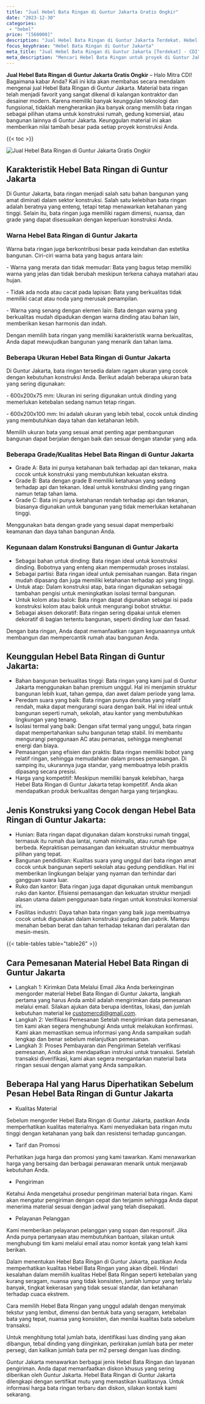 ```yaml
---
title: "Jual Hebel Bata Ringan di Guntur Jakarta Gratis Ongkir"
date: "2023-12-30"
categories:
 - "hebel"
price: "[560000]"
description: "Jual Hebel Bata Ringan di Guntur Jakarta Terdekat. Hebel Bata Ringan ini sering digunakan dalam proyek pembangunan sebagai bahan bangunan dinding yang kokoh dan tahan lama. Hubungi kami untuk informasi lebih lanjut."
focus_keyphrase: "Hebel Bata Ringan di Guntur Jakarta"
meta_title: "Jual Hebel Bata Ringan di Guntur Jakarta [Terdekat] - CDI"
meta_description: "Mencari Hebel Bata Ringan untuk proyek di Guntur Jakarta? Kami memiliki Hebel Bata Ringan berkualitas untuk material dinding. Raih penawaran terbaik sekarang."
---
```


**Jual Hebel Bata Ringan di Guntur Jakarta Gratis Ongkir** – Halo Mitra CDI! Bagaimana kabar Anda? Kali ini kita akan membahas secara mendalam mengenai jual Hebel Bata Ringan di Guntur Jakarta. Material bata ringan telah menjadi favorit yang sangat dikenal di kalangan kontraktor dan desainer modern. Karena memiliki banyak keunggulan teknologi dan fungsional, tidaklah mengherankan jika banyak orang memilih bata ringan sebagai pilihan utama untuk konstruksi rumah, gedung komersial, atau bangunan lainnya di Guntur Jakarta. Keunggulan material ini akan memberikan nilai tambah besar pada setiap proyek konstruksi Anda.

{{< toc >}}

![Jual Hebel Bata Ringan di Guntur Jakarta Gratis Ongkir](/images/hebel/hebel-bataringan-25.jpg)

## Karakteristik Hebel Bata Ringan di Guntur Jakarta

Di Guntur Jakarta, bata ringan menjadi salah satu bahan bangunan yang amat diminati dalam sektor konstruksi. Salah satu kelebihan bata ringan adalah beratnya yang enteng, tetapi tetap menawarkan ketahanan yang tinggi. Selain itu, bata ringan juga memiliki ragam dimensi, nuansa, dan grade yang dapat disesuaikan dengan keperluan konstruksi Anda.

### Warna Hebel Bata Ringan di Guntur Jakarta

Warna bata ringan juga berkontribusi besar pada keindahan dan estetika bangunan. Ciri-ciri warna bata yang bagus antara lain:

\- Warna yang merata dan tidak memudar: Bata yang bagus tetap memiliki warna yang jelas dan tidak berubah meskipun terkena cahaya matahari atau hujan.

\- Tidak ada noda atau cacat pada lapisan: Bata yang berkualitas tidak memiliki cacat atau noda yang merusak penampilan.

\- Warna yang senang dengan elemen lain: Bata dengan warna yang berkualitas mudah dipadukan dengan warna dinding atau bahan lain, memberikan kesan harmonis dan indah.

Dengan memilih bata ringan yang memiliki karakteristik warna berkualitas, Anda dapat mewujudkan bangunan yang menarik dan tahan lama.

### Beberapa Ukuran Hebel Bata Ringan di Guntur Jakarta

Di Guntur Jakarta, bata ringan tersedia dalam ragam ukuran yang cocok dengan kebutuhan konstruksi Anda. Berikut adalah beberapa ukuran bata yang sering digunakan:

\- 600x200x75 mm: Ukuran ini sering digunakan untuk dinding yang memerlukan ketebalan sedang namun tetap ringan.

\- 600x200x100 mm: Ini adalah ukuran yang lebih tebal, cocok untuk dinding yang membutuhkan daya tahan dan ketahanan lebih.

Memilih ukuran bata yang sesuai amat penting agar pembangunan bangunan dapat berjalan dengan baik dan sesuai dengan standar yang ada.

### Beberapa Grade/Kualitas Hebel Bata Ringan di Guntur Jakarta

*   Grade A: Bata ini punya ketahanan baik terhadap api dan tekanan, maka cocok untuk konstruksi yang membutuhkan kekuatan ekstra.
*   Grade B: Bata dengan grade B memiliki ketahanan yang sedang terhadap api dan tekanan. Ideal untuk konstruksi dinding yang ringan namun tetap tahan lama.
*   Grade C: Bata ini punya ketahanan rendah terhadap api dan tekanan, biasanya digunakan untuk bangunan yang tidak memerlukan ketahanan tinggi.

Menggunakan bata dengan grade yang sesuai dapat memperbaiki keamanan dan daya tahan bangunan Anda.

### Kegunaan dalam Konstruksi Bangunan di Guntur Jakarta

*   Sebagai bahan untuk dinding: Bata ringan ideal untuk konstruksi dinding. Bobotnya yang enteng akan mempermudah proses instalasi.
*   Sebagai partisi: Bata ringan ideal untuk pemisahan ruangan. Bata ringan mudah dipasang dan juga memiliki ketahanan terhadap api yang tinggi.
*   Untuk atap: Dalam konstruksi atap, bata ringan digunakan sebagai tambahan pengisi untuk meningkatkan isolasi termal bangunan.
*   Untuk kolom atau balok: Bata ringan dapat digunakan sebagai isi pada konstruksi kolom atau balok untuk mengurangi bobot struktur.
*   Sebagai aksen dekoratif: Bata ringan sering dipakai untuk elemen dekoratif di bagian tertentu bangunan, seperti dinding luar dan fasad.

Dengan bata ringan, Anda dapat memanfaatkan ragam kegunaannya untuk membangun dan mempercantik rumah atau bangunan Anda.

## Keunggulan Hebel Bata Ringan di Guntur Jakarta:

*   Bahan bangunan berkualitas tinggi: Bata ringan yang kami jual di Guntur Jakarta menggunakan bahan premium unggul. Hal ini menjamin struktur bangunan lebih kuat, tahan gempa, dan awet dalam periode yang lama.
*   Peredam suara yang baik: Bata ringan punya densitas yang relatif rendah, maka dapat mengurangi suara dengan baik. Hal ini ideal untuk bangunan seperti rumah, sekolah, atau kantor yang membutuhkan lingkungan yang tenang.
*   Isolasi termal yang baik: Dengan sifat termal yang unggul, bata ringan dapat mempertahankan suhu bangunan tetap stabil. Ini membantu mengurangi penggunaan AC atau pemanas, sehingga menghemat energi dan biaya.
*   Pemasangan yang efisien dan praktis: Bata ringan memiliki bobot yang relatif ringan, sehingga memudahkan dalam proses pemasangan. Di samping itu, ukurannya juga standar, yang membuatnya lebih praktis dipasang secara presisi.
*   Harga yang kompetitif: Meskipun memiliki banyak kelebihan, harga Hebel Bata Ringan di Guntur Jakarta tetap kompetitif. Anda akan mendapatkan produk berkualitas dengan harga yang terjangkau.

## Jenis Konstruksi yang Cocok dengan Hebel Bata Ringan di Guntur Jakarta:

*   Hunian: Bata ringan dapat digunakan dalam konstruksi rumah tinggal, termasuk itu rumah dua lantai, rumah minimalis, atau rumah tipe berbeda. Kepraktisan pemasangan dan kekuatan struktur membuatnya pilihan yang tepat.
*   Bangunan pendidikan: Kualitas suara yang unggul dari bata ringan amat cocok untuk bangunan seperti sekolah atau gedung pendidikan. Hal ini memberikan lingkungan belajar yang nyaman dan terhindar dari gangguan suara luar.
*   Ruko dan kantor: Bata ringan juga dapat digunakan untuk membangun ruko dan kantor. Efisiensi pemasangan dan kekuatan struktur menjadi alasan utama dalam penggunaan bata ringan untuk konstruksi komersial ini.
*   Fasilitas industri: Daya tahan bata ringan yang baik juga membuatnya cocok untuk digunakan dalam konstruksi gudang dan pabrik. Mampu menahan beban berat dan tahan terhadap tekanan dari peralatan dan mesin-mesin.

{{< table-tables table="table26" >}}

## Cara Pemesanan Material Hebel Bata Ringan di Guntur Jakarta

*   Langkah 1: Kirimkan Data Melalui Email
Jika Anda berkeinginan mengorder material Hebel Bata Ringan di Guntur Jakarta, langkah pertama yang harus Anda ambil adalah mengirimkan data pemesanan melalui email. Silakan ajukan data berupa identitas, lokasi, dan jumlah kebutuhan material ke customercdi@gmail.com.
*   Langkah 2: Verifikasi Pemesanan
Setelah mengirimkan data pemesanan, tim kami akan segera menghubungi Anda untuk melakukan konfirmasi. Kami akan memastikan semua informasi yang Anda sampaikan sudah lengkap dan benar sebelum melanjutkan pemesanan.
*   Langkah 3: Proses Pembayaran dan Pengiriman
Setelah verifikasi pemesanan, Anda akan mendapatkan instruksi untuk transaksi. Setelah transaksi diverifikasi, kami akan segera mengantarkan material bata ringan sesuai dengan alamat yang Anda sampaikan.

## Beberapa Hal yang Harus Diperhatikan Sebelum Pesan Hebel Bata Ringan di Guntur Jakarta

*   Kualitas Material

Sebelum mengorder Hebel Bata Ringan di Guntur Jakarta, pastikan Anda memperhatikan kualitas materialnya. Kami menyediakan bata ringan mutu tinggi dengan ketahanan yang baik dan resistensi terhadap guncangan.
*   Tarif dan Promosi

Perhatikan juga harga dan promosi yang kami tawarkan. Kami menawarkan harga yang bersaing dan berbagai penawaran menarik untuk menjawab kebutuhan Anda.
*   Pengiriman

Ketahui Anda mengetahui prosedur pengiriman material bata ringan. Kami akan mengatur pengiriman dengan cepat dan terjamin sehingga Anda dapat menerima material sesuai dengan jadwal yang telah disepakati.
*   Pelayanan Pelanggan

Kami memberikan pelayanan pelanggan yang sopan dan responsif. Jika Anda punya pertanyaan atau membutuhkan bantuan, silakan untuk menghubungi tim kami melalui email atau nomor kontak yang telah kami berikan.

Dalam menentukan Hebel Bata Ringan di Guntur Jakarta, pastikan Anda memperhatikan kualitas Hebel Bata Ringan yang akan dibeli. Hindari kesalahan dalam memilih kualitas Hebel Bata Ringan seperti ketebalan yang kurang seragam, nuansa yang tidak konsisten, jumlah lumpur yang terlalu banyak, tingkat kekerasan yang tidak sesuai standar, dan ketahanan terhadap cuaca ekstrem.

Cara memilih Hebel Bata Ringan yang unggul adalah dengan menyimak tekstur yang lembut, dimensi dan bentuk bata yang seragam, ketebalan bata yang tepat, nuansa yang konsisten, dan menilai kualitas bata sebelum transaksi.

Untuk menghitung total jumlah bata, identifikasi luas dinding yang akan dibangun, tebal dinding yang diinginkan, perkirakan jumlah bata per meter persegi, dan kalikan jumlah bata per m2 persegi dengan luas dinding.

Guntur Jakarta menawarkan berbagai jenis Hebel Bata Ringan dan layanan pengiriman. Anda dapat memanfaatkan diskon khusus yang sering diberikan oleh Guntur Jakarta. Hebel Bata Ringan di Guntur Jakarta dilengkapi dengan sertifikat mutu yang memastikan kualitasnya. Untuk informasi harga bata ringan terbaru dan diskon, silakan kontak kami sekarang.